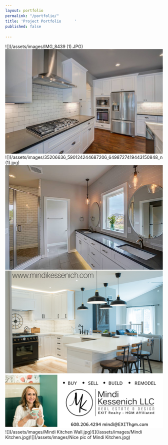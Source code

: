 ```yaml
---
layout: portfolio
permalink: "/portfolio/"
title: 'Project Portfolio      '
published: false

---
```

![](/assets/images/IMG_8439 (1).JPG)![](/assets/images/IMG_8441.JPG)![](/assets/images/35206636_590124244687206_6498727419443150848_n (1).jpg)![](/assets/images/35296888_590124228020541_5028627171346743296_n.jpg)![](/assets/images/BUY.png)![](/assets/images/Mindi Kitchen Wall.jpg)![](/assets/images/Mindi Kitchen.jpg)![](/assets/images/Nice pic of Mindi Kitchen.jpg)